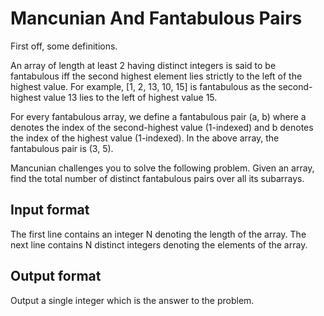 # Mancunian And Fantabulous Pairs

First off, some definitions.

An array of length at least 2 having distinct integers is said to be fantabulous iff the second highest element lies strictly to the left of the highest value. For example, [1, 2, 13, 10, 15] is fantabulous as the second-highest value 13 lies to the left of highest value 15.

For every fantabulous array, we define a fantabulous pair (a, b) where a denotes the index of the second-highest value (1-indexed) and b denotes the index of the highest value (1-indexed). In the above array, the fantabulous pair is (3, 5).

Mancunian challenges you to solve the following problem. Given an array, find the total number of distinct fantabulous pairs over all its subarrays.

## Input format

The first line contains an integer N denoting the length of the array. The next line contains N distinct integers denoting the elements of the array.

## Output format

Output a single integer which is the answer to the problem.

